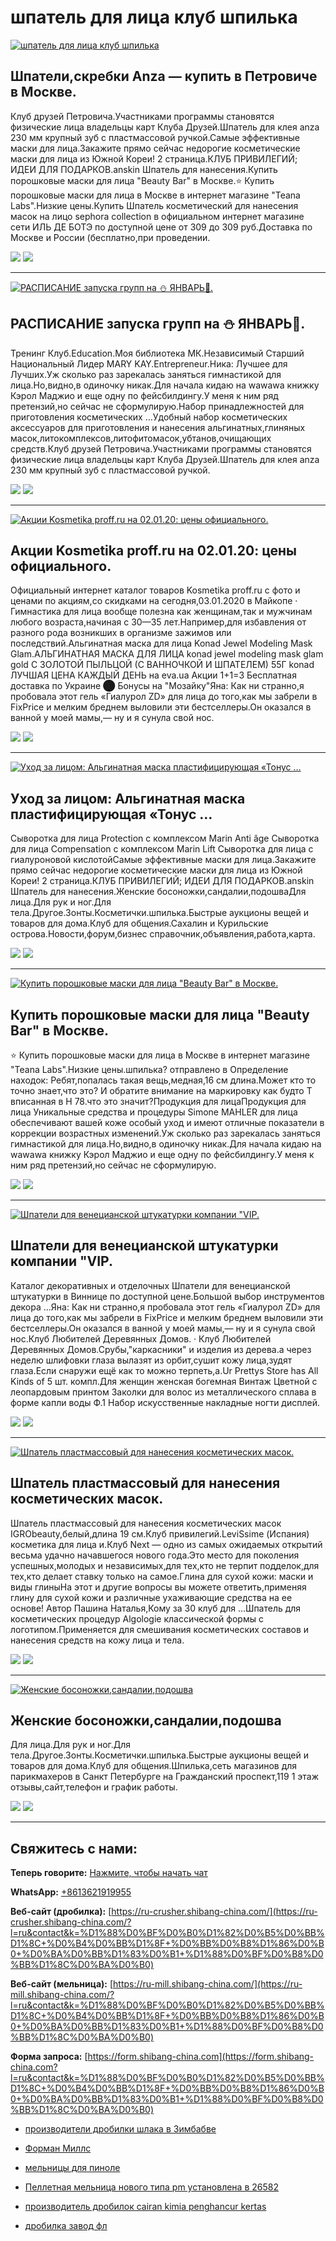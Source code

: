 # шпатель для лица клуб шпилька

<a href="https://swt.shibang-china.com/?l=ru&img&k=%D1%88%D0%BF%D0%B0%D1%82%D0%B5%D0%BB%D1%8C+%D0%B4%D0%BB%D1%8F+%D0%BB%D0%B8%D1%86%D0%B0+%D0%BA%D0%BB%D1%83%D0%B1+%D1%88%D0%BF%D0%B8%D0%BB%D1%8C%D0%BA%D0%B0" target="_blank">![шпатель для лица клуб шпилька](http://static.shibang-china.com/all-800x300/1015.jpg)</a>

## Шпатели,скребки Anza — купить в Петровиче в Москве.
Клуб друзей Петровича.Участниками программы становятся физические лица владельцы карт Клуба Друзей.Шпатель для клея anza 230 мм крупный зуб с пластмассовой ручкой.Самые эффективные маски для лица.Закажите прямо сейчас недорогие косметические маски для лица из Южной Кореи! 2 страница.КЛУБ ПРИВИЛЕГИЙ; ИДЕИ ДЛЯ ПОДАРКОВ.anskin Шпатель для нанесения.Купить порошковые маски для лица &quot;Beauty Bar&quot; в Москве.⭐ Купить порошковые маски для лица в Москве в интернет магазине &quot;Teana Labs&quot;.Низкие цены.Купить Шпатель косметический для нанесения масок на лицо sephora collection в официальном интернет магазине сети ИЛЬ ДЕ БОТЭ по доступной цене от 309 до 309 руб.Доставка по Москве и России (бесплатно,при проведении.


<a href="https://whatsapp.shibangsoft.com/WhatsApp.php" target="_blank" title="WhatsApp">![](http://static.shibang-china.com/icon/whatsapp.png)</a> <a href="https://swt.shibang-china.com/?l=ru&icon&k=%D1%88%D0%BF%D0%B0%D1%82%D0%B5%D0%BB%D1%8C+%D0%B4%D0%BB%D1%8F+%D0%BB%D0%B8%D1%86%D0%B0+%D0%BA%D0%BB%D1%83%D0%B1+%D1%88%D0%BF%D0%B8%D0%BB%D1%8C%D0%BA%D0%B0" target="_blank">![](http://static.shibang-china.com/icon/chat-ru.png)</a>

---

<a href="https://swt.shibang-china.com/?l=ru&img&k=%D1%88%D0%BF%D0%B0%D1%82%D0%B5%D0%BB%D1%8C+%D0%B4%D0%BB%D1%8F+%D0%BB%D0%B8%D1%86%D0%B0+%D0%BA%D0%BB%D1%83%D0%B1+%D1%88%D0%BF%D0%B8%D0%BB%D1%8C%D0%BA%D0%B0" target="_blank">![РАСПИСАНИЕ запуска групп на ⛄ ЯНВАРЬ🎄.](http://static.shibang-china.com/all-800x300/1171.jpg)</a>

## РАСПИСАНИЕ запуска групп на ⛄ ЯНВАРЬ🎄.
Тренинг Клуб.Education.Моя библиотека МК.Независимый Старший Национальный Лидер MARY KAY.Entrepreneur.Ника: Лучшее для Лучших.Уж сколько раз зарекалась заняться гимнастикой для лица.Но,видно,в одиночку никак.Для начала кидаю на wawawa книжку Кэрол Маджио и еще одну по фейсбилдингу.У меня к ним ряд претензий,но сейчас не сформулирую.Набор принадлежностей для приготовления косметических …Удобный набор косметических аксессуаров для приготовления и нанесения альгинатных,глиняных масок,литокомплексов,литофитомасок,убтанов,очищающих средств.Клуб друзей Петровича.Участниками программы становятся физические лица владельцы карт Клуба Друзей.Шпатель для клея anza 230 мм крупный зуб с пластмассовой ручкой.


<a href="https://whatsapp.shibangsoft.com/WhatsApp.php" target="_blank" title="WhatsApp">![](http://static.shibang-china.com/icon/whatsapp.png)</a> <a href="https://swt.shibang-china.com/?l=ru&icon&k=%D1%88%D0%BF%D0%B0%D1%82%D0%B5%D0%BB%D1%8C+%D0%B4%D0%BB%D1%8F+%D0%BB%D0%B8%D1%86%D0%B0+%D0%BA%D0%BB%D1%83%D0%B1+%D1%88%D0%BF%D0%B8%D0%BB%D1%8C%D0%BA%D0%B0" target="_blank">![](http://static.shibang-china.com/icon/chat-ru.png)</a>

---

<a href="https://swt.shibang-china.com/?l=ru&img&k=%D1%88%D0%BF%D0%B0%D1%82%D0%B5%D0%BB%D1%8C+%D0%B4%D0%BB%D1%8F+%D0%BB%D0%B8%D1%86%D0%B0+%D0%BA%D0%BB%D1%83%D0%B1+%D1%88%D0%BF%D0%B8%D0%BB%D1%8C%D0%BA%D0%B0" target="_blank">![Акции Kosmetika proff.ru на 02.01.20: цены официального.](http://static.shibang-china.com/all-800x300/1054.jpg)</a>

## Акции Kosmetika proff.ru на 02.01.20: цены официального.
Официальный интернет каталог товаров Kosmetika proff.ru с фото и ценами по акциям,со скидками на сегодня,03.01.2020 в Майкопе&nbsp;&#0183;&#32;Гимнастика для лица вообще полезна как женщинам,так и мужчинам любого возраста,начиная с 30—35 лет.Например,для избавления от разного рода возникших в организме зажимов или последствий.Альгинатная маска для лица Konad Jewel Modeling Mask Glam.АЛЬГИНАТНАЯ МАСКА ДЛЯ ЛИЦА konad jewel modeling mask glam gold С ЗОЛОТОЙ ПЫЛЬЦОЙ (С ВАННОЧКОЙ И ШПАТЕЛЕМ) 55Г konad ЛУЧШАЯ ЦЕНА КАЖДЫЙ ДЕНЬ на eva.ua Акции 1+1=3 Бесплатная доставка по Украине ⬤ Бонусы на &quot;Мозайку&quot;Яна: Как ни странно,я пробовала этот гель &#171;Гиалурол ZD&#187; для лица до того,как мы забрели в FixPrice и мелким бреднем выловили эти бестселлеры.Он оказался в ванной у моей мамы,— ну и я сунула свой нос.


<a href="https://whatsapp.shibangsoft.com/WhatsApp.php" target="_blank" title="WhatsApp">![](http://static.shibang-china.com/icon/whatsapp.png)</a> <a href="https://swt.shibang-china.com/?l=ru&icon&k=%D1%88%D0%BF%D0%B0%D1%82%D0%B5%D0%BB%D1%8C+%D0%B4%D0%BB%D1%8F+%D0%BB%D0%B8%D1%86%D0%B0+%D0%BA%D0%BB%D1%83%D0%B1+%D1%88%D0%BF%D0%B8%D0%BB%D1%8C%D0%BA%D0%B0" target="_blank">![](http://static.shibang-china.com/icon/chat-ru.png)</a>

---

<a href="https://swt.shibang-china.com/?l=ru&img&k=%D1%88%D0%BF%D0%B0%D1%82%D0%B5%D0%BB%D1%8C+%D0%B4%D0%BB%D1%8F+%D0%BB%D0%B8%D1%86%D0%B0+%D0%BA%D0%BB%D1%83%D0%B1+%D1%88%D0%BF%D0%B8%D0%BB%D1%8C%D0%BA%D0%B0" target="_blank">![Уход за лицом: Альгинатная маска пластифицирующая &#171;Тонус …](http://static.shibang-china.com/all-800x300/1454.jpg)</a>

## Уход за лицом: Альгинатная маска пластифицирующая &#171;Тонус …
Сыворотка для лица Protection с комплексом Marin Anti &#226;ge Сыворотка для лица Compensation с комплексом Marin Lift Сыворотка для лица с гиалуроновой кислотойСамые эффективные маски для лица.Закажите прямо сейчас недорогие косметические маски для лица из Южной Кореи! 2 страница.КЛУБ ПРИВИЛЕГИЙ; ИДЕИ ДЛЯ ПОДАРКОВ.anskin Шпатель для нанесения.Женские босоножки,сандалии,подошваДля лица.Для рук и ног.Для тела.Другое.Зонты.Косметички.шпилька.Быстрые аукционы вещей и товаров для дома.Клуб для общения.Сахалин и Курильские острова.Новости,форум,бизнес справочник,объявления,работа,карта.


<a href="https://whatsapp.shibangsoft.com/WhatsApp.php" target="_blank" title="WhatsApp">![](http://static.shibang-china.com/icon/whatsapp.png)</a> <a href="https://swt.shibang-china.com/?l=ru&icon&k=%D1%88%D0%BF%D0%B0%D1%82%D0%B5%D0%BB%D1%8C+%D0%B4%D0%BB%D1%8F+%D0%BB%D0%B8%D1%86%D0%B0+%D0%BA%D0%BB%D1%83%D0%B1+%D1%88%D0%BF%D0%B8%D0%BB%D1%8C%D0%BA%D0%B0" target="_blank">![](http://static.shibang-china.com/icon/chat-ru.png)</a>

---

<a href="https://swt.shibang-china.com/?l=ru&img&k=%D1%88%D0%BF%D0%B0%D1%82%D0%B5%D0%BB%D1%8C+%D0%B4%D0%BB%D1%8F+%D0%BB%D0%B8%D1%86%D0%B0+%D0%BA%D0%BB%D1%83%D0%B1+%D1%88%D0%BF%D0%B8%D0%BB%D1%8C%D0%BA%D0%B0" target="_blank">![Купить порошковые маски для лица &quot;Beauty Bar&quot; в Москве.](http://static.shibang-china.com/all-800x300/126.jpg)</a>

## Купить порошковые маски для лица &quot;Beauty Bar&quot; в Москве.
⭐ Купить порошковые маски для лица в Москве в интернет магазине &quot;Teana Labs&quot;.Низкие цены.шпилька? отправлено в Определение находок: Ребят,попалась такая вещь,медная,16 см длина.Может кто то точно знает,что это? И обратите внимание на маркировку как будто Т вписанная в Н 78.что это значит?Продукция для лицаПродукция для лица Уникальные средства и процедуры Simone MAHLER для лица обеспечивают вашей коже особый уход и имеют отличные показатели в коррекции возрастных изменений.Уж сколько раз зарекалась заняться гимнастикой для лица.Но,видно,в одиночку никак.Для начала кидаю на wawawa книжку Кэрол Маджио и еще одну по фейсбилдингу.У меня к ним ряд претензий,но сейчас не сформулирую.


<a href="https://whatsapp.shibangsoft.com/WhatsApp.php" target="_blank" title="WhatsApp">![](http://static.shibang-china.com/icon/whatsapp.png)</a> <a href="https://swt.shibang-china.com/?l=ru&icon&k=%D1%88%D0%BF%D0%B0%D1%82%D0%B5%D0%BB%D1%8C+%D0%B4%D0%BB%D1%8F+%D0%BB%D0%B8%D1%86%D0%B0+%D0%BA%D0%BB%D1%83%D0%B1+%D1%88%D0%BF%D0%B8%D0%BB%D1%8C%D0%BA%D0%B0" target="_blank">![](http://static.shibang-china.com/icon/chat-ru.png)</a>

---

<a href="https://swt.shibang-china.com/?l=ru&img&k=%D1%88%D0%BF%D0%B0%D1%82%D0%B5%D0%BB%D1%8C+%D0%B4%D0%BB%D1%8F+%D0%BB%D0%B8%D1%86%D0%B0+%D0%BA%D0%BB%D1%83%D0%B1+%D1%88%D0%BF%D0%B8%D0%BB%D1%8C%D0%BA%D0%B0" target="_blank">![Шпатели для венецианской штукатурки компании &quot;VIP.](http://static.shibang-china.com/all-800x300/1041.jpg)</a>

## Шпатели для венецианской штукатурки компании &quot;VIP.
Каталог декоративных и отделочных Шпатели для венецианской штукатурки в Виннице по доступной цене.Большой выбор инструментов декора …Яна: Как ни странно,я пробовала этот гель &#171;Гиалурол ZD&#187; для лица до того,как мы забрели в FixPrice и мелким бреднем выловили эти бестселлеры.Он оказался в ванной у моей мамы,— ну и я сунула свой нос.Клуб Любителей Деревянных Домов.&nbsp;&#0183;&#32;Клуб Любителей Деревянных Домов.Срубы,&quot;каркасники&quot; и изделия из дерева.а через неделю шлифовки глаза вылазят из орбит,сушит кожу лица,зудят глаза.Если снаружи ещё как то можно терпеть,а.Ur Prettys Store has All Kinds of 5 шт. компл.Для женщин женская богемная Винтаж Цветной с леопардовым принтом Заколки для волос из металлического сплава в форме капли воды Ф.1 Набор искусственные накладные ногти дисплей.


<a href="https://whatsapp.shibangsoft.com/WhatsApp.php" target="_blank" title="WhatsApp">![](http://static.shibang-china.com/icon/whatsapp.png)</a> <a href="https://swt.shibang-china.com/?l=ru&icon&k=%D1%88%D0%BF%D0%B0%D1%82%D0%B5%D0%BB%D1%8C+%D0%B4%D0%BB%D1%8F+%D0%BB%D0%B8%D1%86%D0%B0+%D0%BA%D0%BB%D1%83%D0%B1+%D1%88%D0%BF%D0%B8%D0%BB%D1%8C%D0%BA%D0%B0" target="_blank">![](http://static.shibang-china.com/icon/chat-ru.png)</a>

---

<a href="https://swt.shibang-china.com/?l=ru&img&k=%D1%88%D0%BF%D0%B0%D1%82%D0%B5%D0%BB%D1%8C+%D0%B4%D0%BB%D1%8F+%D0%BB%D0%B8%D1%86%D0%B0+%D0%BA%D0%BB%D1%83%D0%B1+%D1%88%D0%BF%D0%B8%D0%BB%D1%8C%D0%BA%D0%B0" target="_blank">![Шпатель пластмассовый для нанесения косметических масок.](http://static.shibang-china.com/all-800x300/1483.jpg)</a>

## Шпатель пластмассовый для нанесения косметических масок.
Шпатель пластмассовый для нанесения косметических масок IGRObeauty,белый,длина 19 см.Клуб привилегий.LeviSsime (Испания) косметика для лица и.Клуб Next ― одно из самых ожидаемых открытий весьма удачно начавшегося нового года.Это место для поколения успешных,молодых и независимых,для тех,кто не терпит подделок,для тех,кто делает ставку только на самое.Глина для сухой кожи: маски и виды глиныНа этот и другие вопросы вы можете ответить,применяя глину для сухой кожи и различные ухаживающие средства на ее основе! Автор Пашина Наталья,Кому за 30 клуб для …Шпатель для косметических процедур Algologie классической формы с логотипом.Применяется для смешивания косметических составов и нанесения средств на кожу лица и тела.


<a href="https://whatsapp.shibangsoft.com/WhatsApp.php" target="_blank" title="WhatsApp">![](http://static.shibang-china.com/icon/whatsapp.png)</a> <a href="https://swt.shibang-china.com/?l=ru&icon&k=%D1%88%D0%BF%D0%B0%D1%82%D0%B5%D0%BB%D1%8C+%D0%B4%D0%BB%D1%8F+%D0%BB%D0%B8%D1%86%D0%B0+%D0%BA%D0%BB%D1%83%D0%B1+%D1%88%D0%BF%D0%B8%D0%BB%D1%8C%D0%BA%D0%B0" target="_blank">![](http://static.shibang-china.com/icon/chat-ru.png)</a>

---

<a href="https://swt.shibang-china.com/?l=ru&img&k=%D1%88%D0%BF%D0%B0%D1%82%D0%B5%D0%BB%D1%8C+%D0%B4%D0%BB%D1%8F+%D0%BB%D0%B8%D1%86%D0%B0+%D0%BA%D0%BB%D1%83%D0%B1+%D1%88%D0%BF%D0%B8%D0%BB%D1%8C%D0%BA%D0%B0" target="_blank">![Женские босоножки,сандалии,подошва](http://static.shibang-china.com/all-800x300/436.jpg)</a>

## Женские босоножки,сандалии,подошва
Для лица.Для рук и ног.Для тела.Другое.Зонты.Косметички.шпилька.Быстрые аукционы вещей и товаров для дома.Клуб для общения.Шпилька,сеть магазинов для парикмахеров в Санкт Петербурге на Гражданский проспект,119 1 этаж отзывы,сайт,телефон и график работы.

<a href="https://whatsapp.shibangsoft.com/WhatsApp.php" target="_blank" title="WhatsApp">![](http://static.shibang-china.com/icon/whatsapp.png)</a> <a href="https://swt.shibang-china.com/?l=ru&icon&k=%D1%88%D0%BF%D0%B0%D1%82%D0%B5%D0%BB%D1%8C+%D0%B4%D0%BB%D1%8F+%D0%BB%D0%B8%D1%86%D0%B0+%D0%BA%D0%BB%D1%83%D0%B1+%D1%88%D0%BF%D0%B8%D0%BB%D1%8C%D0%BA%D0%B0" target="_blank">![](http://static.shibang-china.com/icon/chat-ru.png)</a>

---
## Свяжитесь с нами:

**Теперь говорите:** [Нажмите, чтобы начать чат](https://swt.shibang-china.com?l=ru&contact&k=%D1%88%D0%BF%D0%B0%D1%82%D0%B5%D0%BB%D1%8C+%D0%B4%D0%BB%D1%8F+%D0%BB%D0%B8%D1%86%D0%B0+%D0%BA%D0%BB%D1%83%D0%B1+%D1%88%D0%BF%D0%B8%D0%BB%D1%8C%D0%BA%D0%B0)

**WhatsApp:**  [+8613621919955](https://whatsapp.shibangsoft.com/WhatsApp.php)

**Веб-сайт (дробилка):** [https://ru-crusher.shibang-china.com/](https://ru-crusher.shibang-china.com/?l=ru&contact&k=%D1%88%D0%BF%D0%B0%D1%82%D0%B5%D0%BB%D1%8C+%D0%B4%D0%BB%D1%8F+%D0%BB%D0%B8%D1%86%D0%B0+%D0%BA%D0%BB%D1%83%D0%B1+%D1%88%D0%BF%D0%B8%D0%BB%D1%8C%D0%BA%D0%B0)

**Веб-сайт (мельница):** [https://ru-mill.shibang-china.com/](https://ru-mill.shibang-china.com/?l=ru&contact&k=%D1%88%D0%BF%D0%B0%D1%82%D0%B5%D0%BB%D1%8C+%D0%B4%D0%BB%D1%8F+%D0%BB%D0%B8%D1%86%D0%B0+%D0%BA%D0%BB%D1%83%D0%B1+%D1%88%D0%BF%D0%B8%D0%BB%D1%8C%D0%BA%D0%B0)

**Форма запроса:** [https://form.shibang-china.com](https://form.shibang-china.com?l=ru&contact&k=%D1%88%D0%BF%D0%B0%D1%82%D0%B5%D0%BB%D1%8C+%D0%B4%D0%BB%D1%8F+%D0%BB%D0%B8%D1%86%D0%B0+%D0%BA%D0%BB%D1%83%D0%B1+%D1%88%D0%BF%D0%B8%D0%BB%D1%8C%D0%BA%D0%B0)

* [производители дробилки шлака в Зимбабве](../122/%D0%BF%D1%80%D0%BE%D0%B8%D0%B7%D0%B2%D0%BE%D0%B4%D0%B8%D1%82%D0%B5%D0%BB%D0%B8%20%D0%B4%D1%80%D0%BE%D0%B1%D0%B8%D0%BB%D0%BA%D0%B8%20%D1%88%D0%BB%D0%B0%D0%BA%D0%B0%20%D0%B2%20%D0%97%D0%B8%D0%BC%D0%B1%D0%B0%D0%B1%D0%B2%D0%B5.md)

* [Форман Миллс](../121/%D0%A4%D0%BE%D1%80%D0%BC%D0%B0%D0%BD%20%D0%9C%D0%B8%D0%BB%D0%BB%D1%81.md)

* [мельницы для пиноле](../122/%D0%BC%D0%B5%D0%BB%D1%8C%D0%BD%D0%B8%D1%86%D1%8B%20%D0%B4%D0%BB%D1%8F%20%D0%BF%D0%B8%D0%BD%D0%BE%D0%BB%D0%B5.md)

* [Пеллетная мельница нового типа pm установлена ​​в 26582](../122/%D0%9F%D0%B5%D0%BB%D0%BB%D0%B5%D1%82%D0%BD%D0%B0%D1%8F%20%D0%BC%D0%B5%D0%BB%D1%8C%D0%BD%D0%B8%D1%86%D0%B0%20%D0%BD%D0%BE%D0%B2%D0%BE%D0%B3%D0%BE%20%D1%82%D0%B8%D0%BF%D0%B0%20pm%20%D1%83%D1%81%D1%82%D0%B0%D0%BD%D0%BE%D0%B2%D0%BB%D0%B5%D0%BD%D0%B0%20%E2%80%8B%E2%80%8B%D0%B2%2026582.md)

* [производитель дробилок cairan kimia penghancur kertas](../124/%D0%BF%D1%80%D0%BE%D0%B8%D0%B7%D0%B2%D0%BE%D0%B4%D0%B8%D1%82%D0%B5%D0%BB%D1%8C%20%D0%B4%D1%80%D0%BE%D0%B1%D0%B8%D0%BB%D0%BE%D0%BA%20cairan%20kimia%20penghancur%20kertas.md)

* [дробилка завод фл](../121/%D0%B4%D1%80%D0%BE%D0%B1%D0%B8%D0%BB%D0%BA%D0%B0%20%D0%B7%D0%B0%D0%B2%D0%BE%D0%B4%20%D1%84%D0%BB.md)